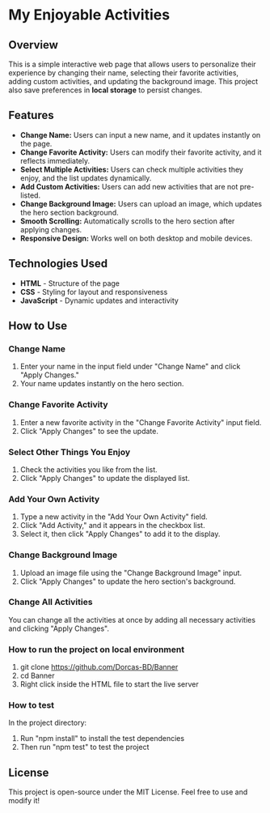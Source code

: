 # My Enjoyable Activities

## Overview

This is a simple interactive web page that allows users to personalize their experience by changing their name, selecting their favorite activities, adding custom activities, and updating the background image. This project also save preferences in **local storage** to persist changes.

## Features

- **Change Name:** Users can input a new name, and it updates instantly on the page.
- **Change Favorite Activity:** Users can modify their favorite activity, and it reflects immediately.
- **Select Multiple Activities:** Users can check multiple activities they enjoy, and the list updates dynamically.
- **Add Custom Activities:** Users can add new activities that are not pre-listed.
- **Change Background Image:** Users can upload an image, which updates the hero section background.
- **Smooth Scrolling:** Automatically scrolls to the hero section after applying changes.
- **Responsive Design:** Works well on both desktop and mobile devices.

## Technologies Used

- **HTML** - Structure of the page
- **CSS** - Styling for layout and responsiveness
- **JavaScript** - Dynamic updates and interactivity

## How to Use

### Change Name

1. Enter your name in the input field under "Change Name" and click "Apply Changes."
2. Your name updates instantly on the hero section.

### Change Favorite Activity

1. Enter a new favorite activity in the "Change Favorite Activity" input field.
2. Click "Apply Changes" to see the update.

### Select Other Things You Enjoy

1. Check the activities you like from the list.
2. Click "Apply Changes" to update the displayed list.

### Add Your Own Activity

1. Type a new activity in the "Add Your Own Activity" field.
2. Click "Add Activity," and it appears in the checkbox list.
3. Select it, then click "Apply Changes" to add it to the display.

### Change Background Image

1. Upload an image file using the "Change Background Image" input.
2. Click "Apply Changes" to update the hero section's background.

### Change All Activities

You can change all the activities at once by adding all necessary activities and clicking "Apply Changes".

### How to run the project on local environment

1. git clone https://github.com/Dorcas-BD/Banner
2. cd Banner
3. Right click inside the HTML file to start the live server

### How to test

In the project directory:

1. Run "npm install" to install the test dependencies
2. Then run "npm test" to test the project

## License

This project is open-source under the MIT License. Feel free to use and modify it!
